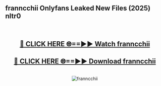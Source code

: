 <h2>franncchii Onlyfans Leaked New Files (2025) nltr0</h2>
<br>
<div align="center">
<h2><a href="https://mediafiles.top/franncchii&ref=git" rel="nofollow">🔴 CLICK HERE 🌐==►► Watch franncchii</a></h2>
<h2><a href="https://mediafiles.top/franncchii&ref=git" rel="nofollow">🔴 CLICK HERE 🌐==►► Download franncchii</a></h2>
<br>
<a href="https://mediafiles.top/franncchii&ref=git" rel="nofollow" data-target="animated-image.originalLink"><img src="https://i.ibb.co.com/xMMVF88/686577567.gif" alt="franncchii" style="max-width: 100%; display: inline-block;" data-target="animated-image.originalImage"></a>
</div>
<br>
<br>